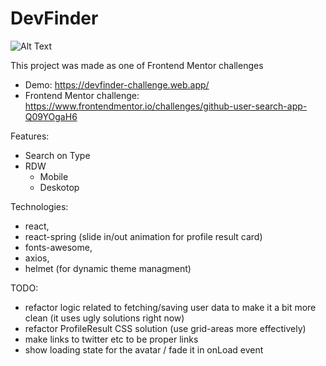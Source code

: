 
# DevFinder

![Alt Text](https://media.giphy.com/media/KyKnD8iuqPKFi9KlO0/giphy.gif)

This project was made as one of Frontend Mentor challenges
- Demo: https://devfinder-challenge.web.app/
- Frontend Mentor challenge: https://www.frontendmentor.io/challenges/github-user-search-app-Q09YOgaH6

Features: 
- Search on Type
- RDW
    - Mobile
    - Deskotop

Technologies: 
- react, 
- react-spring (slide in/out animation for profile result card)
- fonts-awesome, 
- axios, 
- helmet (for dynamic theme managment)

TODO: 
- refactor logic related to fetching/saving user data to make it a bit more clean (it uses ugly solutions right now)
- refactor ProfileResult CSS solution (use grid-areas more effectively)
- make links to twitter etc to be proper links
- show loading state for the avatar / fade it in onLoad event
